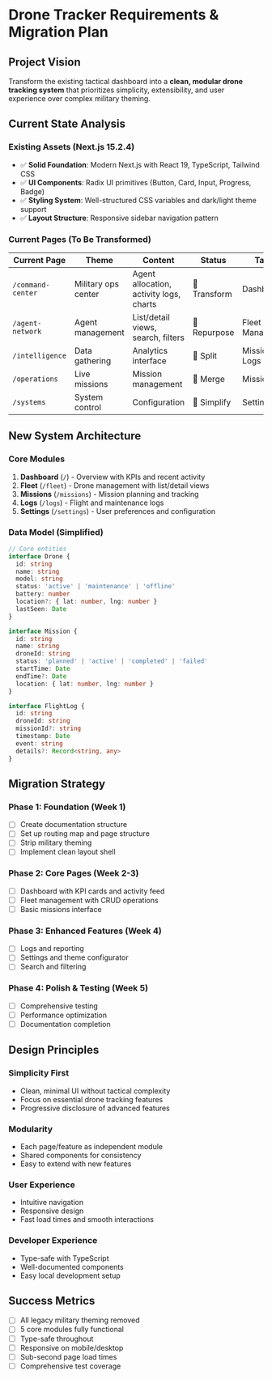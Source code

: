 # Drone Tracker Requirements & Migration Plan

## Project Vision
Transform the existing tactical dashboard into a **clean, modular drone tracking system** that prioritizes simplicity, extensibility, and user experience over complex military theming.

## Current State Analysis

### Existing Assets (Next.js 15.2.4)
- ✅ **Solid Foundation**: Modern Next.js with React 19, TypeScript, Tailwind CSS
- ✅ **UI Components**: Radix UI primitives (Button, Card, Input, Progress, Badge)
- ✅ **Styling System**: Well-structured CSS variables and dark/light theme support
- ✅ **Layout Structure**: Responsive sidebar navigation pattern

### Current Pages (To Be Transformed)
| Current Page | Theme | Content | Status | Target |
|--------------|-------|---------|--------|---------|
| `/command-center` | Military ops center | Agent allocation, activity logs, charts | 🔄 Transform | Dashboard |
| `/agent-network` | Agent management | List/detail views, search, filters | 🔄 Repurpose | Fleet Management |
| `/intelligence` | Data gathering | Analytics interface | 🔄 Split | Missions + Logs |
| `/operations` | Live missions | Mission management | 🔄 Merge | Missions |
| `/systems` | System control | Configuration | 🔄 Simplify | Settings |

## New System Architecture

### Core Modules
1. **Dashboard** (`/`) - Overview with KPIs and recent activity
2. **Fleet** (`/fleet`) - Drone management with list/detail views
3. **Missions** (`/missions`) - Mission planning and tracking
4. **Logs** (`/logs`) - Flight and maintenance logs
5. **Settings** (`/settings`) - User preferences and configuration

### Data Model (Simplified)
```typescript
// Core entities
interface Drone {
  id: string
  name: string
  model: string
  status: 'active' | 'maintenance' | 'offline'
  battery: number
  location?: { lat: number, lng: number }
  lastSeen: Date
}

interface Mission {
  id: string
  name: string
  droneId: string
  status: 'planned' | 'active' | 'completed' | 'failed'
  startTime: Date
  endTime?: Date
  location: { lat: number, lng: number }
}

interface FlightLog {
  id: string
  droneId: string
  missionId?: string
  timestamp: Date
  event: string
  details?: Record<string, any>
}
```

## Migration Strategy

### Phase 1: Foundation (Week 1)
- [ ] Create documentation structure
- [ ] Set up routing map and page structure
- [ ] Strip military theming
- [ ] Implement clean layout shell

### Phase 2: Core Pages (Week 2-3)
- [ ] Dashboard with KPI cards and activity feed
- [ ] Fleet management with CRUD operations
- [ ] Basic missions interface

### Phase 3: Enhanced Features (Week 4)
- [ ] Logs and reporting
- [ ] Settings and theme configurator
- [ ] Search and filtering

### Phase 4: Polish & Testing (Week 5)
- [ ] Comprehensive testing
- [ ] Performance optimization
- [ ] Documentation completion

## Design Principles

### Simplicity First
- Clean, minimal UI without tactical complexity
- Focus on essential drone tracking features
- Progressive disclosure of advanced features

### Modularity
- Each page/feature as independent module
- Shared components for consistency
- Easy to extend with new features

### User Experience
- Intuitive navigation
- Responsive design
- Fast load times and smooth interactions

### Developer Experience  
- Type-safe with TypeScript
- Well-documented components
- Easy local development setup

## Success Metrics
- [ ] All legacy military theming removed
- [ ] 5 core modules fully functional
- [ ] Type-safe throughout
- [ ] Responsive on mobile/desktop
- [ ] Sub-second page load times
- [ ] Comprehensive test coverage
